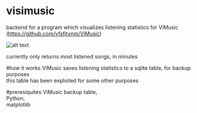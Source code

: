 # visimusic
backend for a program which visualizes listening statistics for ViMusic (https://github.com/vfsfitvnm/ViMusic)

![alt text](https://i.ibb.co/B4KjhYg/Figure-1.png)

currently only returns most listened songs, in minutes

#how it works
ViMusic saves listening statistics to a sqlite table, for backup purposes\
this table has been exploited for some other purposes

#preresiquites
ViMusic backup table,\
Python,\
matplotlib
